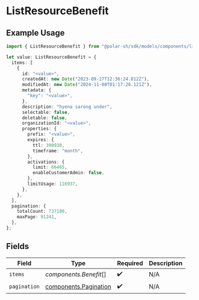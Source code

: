 # ListResourceBenefit

## Example Usage

```typescript
import { ListResourceBenefit } from "@polar-sh/sdk/models/components/listresourcebenefit.js";

let value: ListResourceBenefit = {
  items: [
    {
      id: "<value>",
      createdAt: new Date("2023-09-27T12:36:24.812Z"),
      modifiedAt: new Date("2024-11-08T01:17:28.121Z"),
      metadata: {
        "key": "<value>",
      },
      description: "hyena sarong under",
      selectable: false,
      deletable: false,
      organizationId: "<value>",
      properties: {
        prefix: "<value>",
        expires: {
          ttl: 390938,
          timeframe: "month",
        },
        activations: {
          limit: 66465,
          enableCustomerAdmin: false,
        },
        limitUsage: 116937,
      },
    },
  ],
  pagination: {
    totalCount: 737180,
    maxPage: 91241,
  },
};
```

## Fields

| Field                                                          | Type                                                           | Required                                                       | Description                                                    |
| -------------------------------------------------------------- | -------------------------------------------------------------- | -------------------------------------------------------------- | -------------------------------------------------------------- |
| `items`                                                        | *components.Benefit*[]                                         | :heavy_check_mark:                                             | N/A                                                            |
| `pagination`                                                   | [components.Pagination](../../models/components/pagination.md) | :heavy_check_mark:                                             | N/A                                                            |